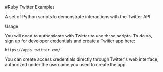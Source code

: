 
#Ruby Twitter Examples

A set of Python scripts to demonstrate interactions with the Twitter API

Usage

You will need to authenticate with Twitter to use these scripts. To do so, sign up for developer credentials and create a Twitter app here:

`https://apps.twitter.com/`

You can create access credentials directly through Twitter's web interface, authorized under the username you used to create the app.

